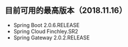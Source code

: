 ## 目前可用的最高版本（2018.11.16）
- Spring Boot 2.0.6.RELEASE 
- Spring Cloud Finchley.SR2
- Spring Gateway 2.0.2.RELEASE
